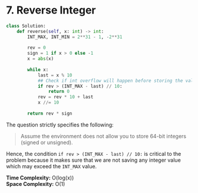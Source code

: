 # 7. Reverse Integer

```python
class Solution:
    def reverse(self, x: int) -> int:
        INT_MAX, INT_MIN = 2**31 - 1, -2**31
        
        rev = 0
        sign = 1 if x > 0 else -1
        x = abs(x)
        
        while x:
            last = x % 10
            ## Check if int overflow will happen before storing the value
            if rev > (INT_MAX - last) // 10:
                return 0
            rev = rev * 10 + last
            x //= 10
        
        return rev * sign
```

The question strictly specifies the following:

> Assume the environment does not allow you to store 64-bit integers (signed or unsigned).

Hence, the condition `if rev > (INT_MAX - last) // 10:` is critical to the 
problem because it makes sure that we are not saving any integer value which may
exceed the `INT_MAX` value.


**Time Complexity:** O(log(x))   
**Space Complexity:** O(1)